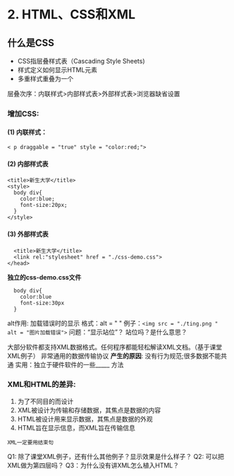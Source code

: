 # 2. HTML、CSS和XML


## 什么是CSS
- CSS指层叠样式表（Cascading Style Sheets)
- 样式定义如何显示HTML元素
- 多重样式重叠为一个

层叠次序：内联样式>内部样式表>外部样式表>浏览器缺省设置

### 增加CSS:  
#### (1) 内联样式：
```
< p draggable = "true" style = "color:red;">
```

#### (2) 内部样式表
```
<title>新生大学</title>
<style>
  body div{
    color:blue;
    font-size:20px;
  }
</style>
```
#### (3) 外部样式表
```
  <title>新生大学</title>
  <link rel:"stylesheet" href = "./css-demo.css">
</head>
```
 
**独立的css-demo.css文件**
```
  body div{
    color:blue
    font-size:30px 
  }
```

alt作用: 加载错误时的显示 
格式：alt = " "
例子：`<img src = "./ting.png " alt = "图片加载错误">`
问题：“显示站位”？ 站位吗？是什么意思？

大部分软件都支持XML数据格式。任何程序都能轻松解读XML文档。（基于课堂XML例子）
非常通用的数据传输协议
**产生的原因**: 没有行为规范;很多数据不能共通
实用：独立于硬件软件的一些_____ 方法

### XML和HTML的差异:
1. 为了不同目的而设计
2. XML被设计为传输和存储数据，其焦点是数据的内容
3. HTML被设计用来显示数据，其焦点是数据的外观
4. HTML旨在显示信息，而XML旨在传输信息

`XML一定要用结束句`

 Q1: 除了课堂XML例子，还有什么其他例子？显示效果是什么样子？
 Q2: 可以把XML做为第四层吗？
 Q3：为什么没有讲XML怎么植入HTML？
